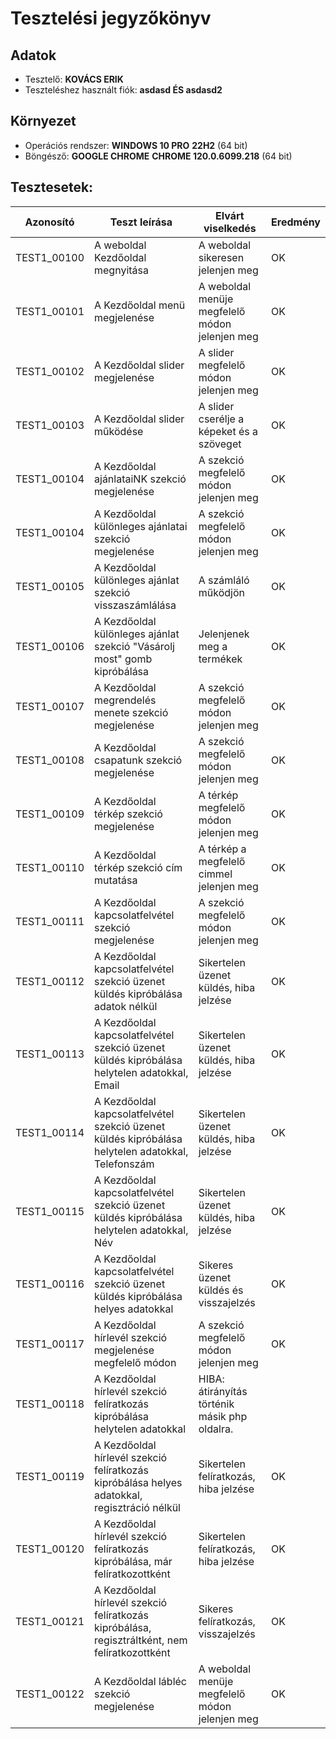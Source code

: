 # Tesztelési jegyzőkönyv

## Adatok

- Tesztelő: __KOVÁCS ERIK__
- Teszteléshez használt fiók: __asdasd ÉS asdasd2__

## Környezet

- Operációs rendszer: __WINDOWS 10 PRO__ __22H2__ (64 bit) 
- Böngésző: __GOOGLE CHROME__ __CHROME 120.0.6099.218__ (64 bit)

## Tesztesetek:

| Azonosító | Teszt leírása | Elvárt viselkedés | Eredmény |
|-----------|---------------|-------------------|----------|
| TEST1_00100 | A weboldal Kezdőoldal megnyitása | A weboldal sikeresen jelenjen meg | OK |
| TEST1_00101 | A Kezdőoldal menü megjelenése | A weboldal menüje megfelelő módon jelenjen meg | OK |
| TEST1_00102 | A Kezdőoldal slider megjelenése | A slider megfelelő módon jelenjen meg | OK |
| TEST1_00103 | A Kezdőoldal slider működése | A slider cserélje a képeket és a szöveget | OK |
| TEST1_00104 | A Kezdőoldal ajánlataiNK szekció megjelenése | A szekció megfelelő módon jelenjen meg | OK |
| TEST1_00104 | A Kezdőoldal különleges ajánlatai szekció megjelenése | A szekció megfelelő módon jelenjen meg | OK |
| TEST1_00105 | A Kezdőoldal különleges ajánlat szekció visszaszámlálása | A számláló működjön | OK |
| TEST1_00106 | A Kezdőoldal különleges ajánlat szekció "Vásárolj most" gomb kipróbálása | Jelenjenek meg a termékek | OK |
| TEST1_00107 | A Kezdőoldal megrendelés menete szekció megjelenése | A szekció megfelelő módon jelenjen meg | OK |
| TEST1_00108 | A Kezdőoldal csapatunk szekció megjelenése | A szekció megfelelő módon jelenjen meg | OK |
| TEST1_00109 | A Kezdőoldal térkép szekció megjelenése | A térkép megfelelő módon jelenjen meg | OK |
| TEST1_00110 | A Kezdőoldal térkép szekció cím mutatása | A térkép a megfelelő cimmel jelenjen meg | OK |
| TEST1_00111 | A Kezdőoldal kapcsolatfelvétel szekció megjelenése | A szekció megfelelő módon jelenjen meg | OK |
| TEST1_00112 | A Kezdőoldal kapcsolatfelvétel szekció üzenet küldés kipróbálása adatok nélkül | Sikertelen üzenet küldés, hiba jelzése | OK |
| TEST1_00113 | A Kezdőoldal kapcsolatfelvétel szekció üzenet küldés kipróbálása helytelen adatokkal, Email | Sikertelen üzenet küldés, hiba jelzése | OK |
| TEST1_00114 | A Kezdőoldal kapcsolatfelvétel szekció üzenet küldés kipróbálása helytelen adatokkal, Telefonszám | Sikertelen üzenet küldés, hiba jelzése | OK |
| TEST1_00115 | A Kezdőoldal kapcsolatfelvétel szekció üzenet küldés kipróbálása helytelen adatokkal, Név | Sikertelen üzenet küldés, hiba jelzése | OK |
| TEST1_00116 | A Kezdőoldal kapcsolatfelvétel szekció üzenet küldés kipróbálása helyes adatokkal | Sikeres üzenet küldés és visszajelzés | OK |
| TEST1_00117 | A Kezdőoldal hírlevél szekció megjelenése megfelelő módon | A szekció megfelelő módon jelenjen meg | OK |
| TEST1_00118 | A Kezdőoldal hírlevél szekció felíratkozás kipróbálása helytelen adatokkal | HIBA: átirányítás történik másik php oldalra. |
| TEST1_00119 | A Kezdőoldal hírlevél szekció felíratkozás kipróbálása helyes adatokkal, regisztráció nélkül | Sikertelen felíratkozás, hiba jelzése | OK |
| TEST1_00120 | A Kezdőoldal hírlevél szekció felíratkozás kipróbálása, már felíratkozottként | Sikertelen felíratkozás, hiba jelzése | OK |
| TEST1_00121 | A Kezdőoldal hírlevél szekció felíratkozás kipróbálása, regisztráltként, nem felíratkozottként | Sikeres felíratkozás, visszajelzés | OK |
| TEST1_00122 | A Kezdőoldal lábléc szekció megjelenése | A weboldal menüje megfelelő módon jelenjen meg | OK |